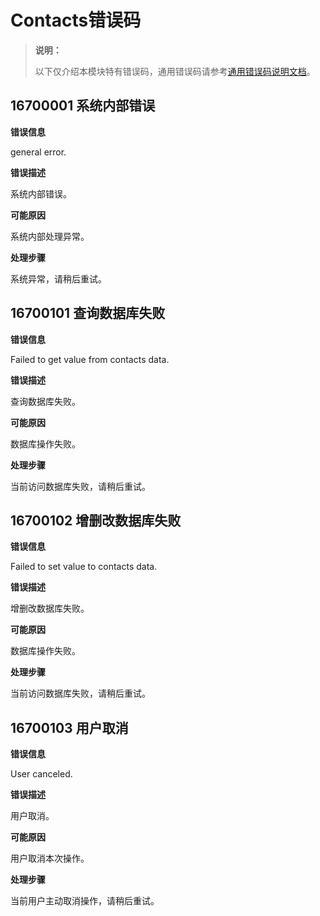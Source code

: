 # Contacts错误码

<!--Kit: Contacts Kit-->
<!--Subsystem: Applications-->
<!--Owner: @librahCode-->
<!--Designer: @yanghaoqian-->
<!--Tester: @shangzhijie-->
<!--Adviser: @zhang_yixin13-->
> **说明：**
>
> 以下仅介绍本模块特有错误码，通用错误码请参考[通用错误码说明文档](../errorcode-universal.md)。

## 16700001 系统内部错误

**错误信息**

general error.

**错误描述**

系统内部错误。

**可能原因**

系统内部处理异常。

**处理步骤**

系统异常，请稍后重试。



## 16700101 查询数据库失败

**错误信息**

Failed to get value from contacts data.

**错误描述**

查询数据库失败。

**可能原因**

数据库操作失败。

**处理步骤**

当前访问数据库失败，请稍后重试。



## 16700102 增删改数据库失败

**错误信息**

Failed to set value to contacts data.

**错误描述**

增删改数据库失败。

**可能原因**

数据库操作失败。

**处理步骤**

当前访问数据库失败，请稍后重试。



## 16700103 用户取消

**错误信息**

User canceled.

**错误描述**

用户取消。

**可能原因**

用户取消本次操作。

**处理步骤**

当前用户主动取消操作，请稍后重试。
